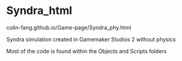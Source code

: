 # Syndra_html 
colin-fang.github.io/Game-page/Syndra_phy.html

Syndra simulation created in Gamemaker Studios 2 without physics

Most of the code is found within the Objects and Scripts folders
